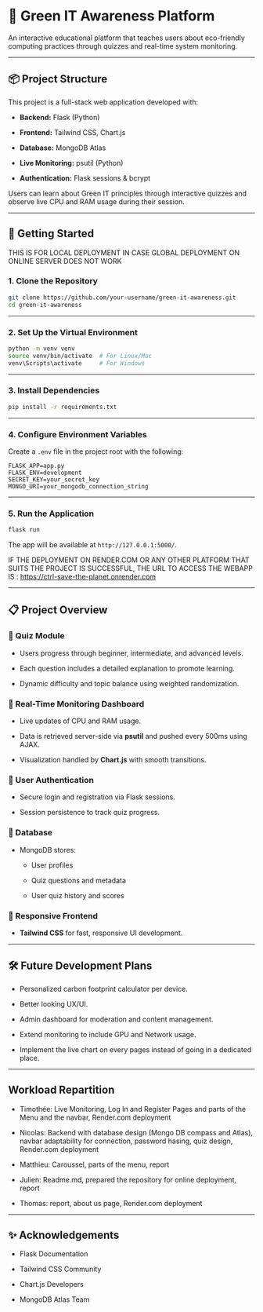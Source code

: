 # 🌱 Green IT Awareness Platform

An interactive educational platform that teaches users about eco-friendly computing practices through quizzes and real-time system monitoring.

----------

## 📦 Project Structure

This project is a full-stack web application developed with:

-   **Backend:** Flask (Python)
    
-   **Frontend:** Tailwind CSS, Chart.js
    
-   **Database:** MongoDB Atlas
    
-   **Live Monitoring:** psutil (Python)
    
-   **Authentication:** Flask sessions & bcrypt
    

Users can learn about Green IT principles through interactive quizzes and observe live CPU and RAM usage during their session.

----------

## 🚀 Getting Started

THIS IS FOR LOCAL DEPLOYMENT IN CASE GLOBAL DEPLOYMENT ON ONLINE SERVER DOES NOT WORK

### 1. Clone the Repository

```bash
git clone https://github.com/your-username/green-it-awareness.git
cd green-it-awareness

```

----------

### 2. Set Up the Virtual Environment

```bash
python -m venv venv
source venv/bin/activate  # For Linux/Mac
venv\Scripts\activate     # For Windows

```

----------

### 3. Install Dependencies

```bash
pip install -r requirements.txt

```

----------

### 4. Configure Environment Variables

Create a `.env` file in the project root with the following:

```env
FLASK_APP=app.py
FLASK_ENV=development
SECRET_KEY=your_secret_key
MONGO_URI=your_mongodb_connection_string

```

----------

### 5. Run the Application

```bash
flask run

```

The app will be available at `http://127.0.0.1:5000/`.

IF THE DEPLOYMENT ON RENDER.COM OR ANY OTHER PLATFORM THAT SUITS THE PROJECT IS SUCCESSFUL, THE URL TO ACCESS THE WEBAPP IS : https://ctrl-save-the-planet.onrender.com

----------

## 📋 Project Overview

### 🔹 Quiz Module

-   Users progress through beginner, intermediate, and advanced levels.
    
-   Each question includes a detailed explanation to promote learning.
    
-   Dynamic difficulty and topic balance using weighted randomization.
    

### 🔹 Real-Time Monitoring Dashboard

-   Live updates of CPU and RAM usage.
    
-   Data is retrieved server-side via **psutil** and pushed every 500ms using AJAX.
    
-   Visualization handled by **Chart.js** with smooth transitions.
    

### 🔹 User Authentication

-   Secure login and registration via Flask sessions.
    
-   Session persistence to track quiz progress.
    

### 🔹 Database

-   MongoDB stores:
    
    -   User profiles
        
    -   Quiz questions and metadata
        
    -   User quiz history and scores
        

### 🔹 Responsive Frontend

-   **Tailwind CSS** for fast, responsive UI development.
   
----------

## 🛠️ Future Development Plans

-   Personalized carbon footprint calculator per device.
    
-   Better looking UX/UI.
    
-   Admin dashboard for moderation and content management.
    
-   Extend monitoring to include GPU and Network usage.
    
-   Implement the live chart on every pages instead of going in a dedicated place.

----------

## Workload Repartition

- Timothée: Live Monitoring, Log In and Register Pages and parts of the Menu and the navbar, Render.com deployment

- Nicolas: Backend with database design (Mongo DB compass and Atlas), navbar adaptability for connection, password hasing, quiz design, Render.com deployment
  
- Matthieu: Caroussel, parts of the menu, report
  
- Julien: Readme.md, prepared the repository for online deployment, report
  
- Thomas: report, about us page, Render.com deployment

----------

## ✨ Acknowledgements

-   Flask Documentation
    
-   Tailwind CSS Community
    
-   Chart.js Developers
    
-   MongoDB Atlas Team
